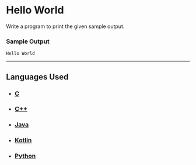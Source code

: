 # Hello World

Write a program to print the given sample output.

### Sample Output

```
Hello World
```

<hr>

## Languages Used

- ### [C](question_01.c)
- ### [C++](question_01.cpp)
- ### [Java](Question_01.java)
- ### [Kotlin](Question_01.kt)
- ### [Python](question_01.py)
